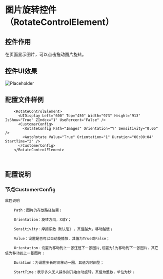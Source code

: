 # 图片旋转控件（RotateControlElement）

## 控件作用

在页面显示图片，可以点击拖动图片旋转。

## 控件UI效果

![Placeholder](../../images/RotateControlElement.png)

## 配置文件样例

```
    <RotateControlElement>
      <UIDisplay Left="600" Top="450" Width="973" Height="913" IsShow="True" ZIndex="1" UsePercent="False" />
      <CustomerConfig>
        <RotateConfig Path="Images" Orientation="Y" Sensitivity="0.05" />
        <AutoRotate Value="True" Orientation="1" Duration="00:00:04" StartTime="2" />
      </CustomerConfig>
    </RotateControlElement>



```
## 配置说明

### 节点CustomerConfig

    属性说明

        Path：图片的存放路径位置；

        Orientation：旋转方向，X或Y；

        Sensitivity：摩擦系数 默认是1 ，其值越大，移动越慢；

        Value：设置是否可以自动旋播放，其值为True或False；

        Orientation：设置为移动到上一张还是下一张图片,设置为1为移动到下一张图片，其它值为移动到上一张图片；

        Duration：为设置多长时间移动一圈，其值为时间型；

        StartTime：表示多久无人操作则开始自动旋转，其值为整数，单位为秒；

        




